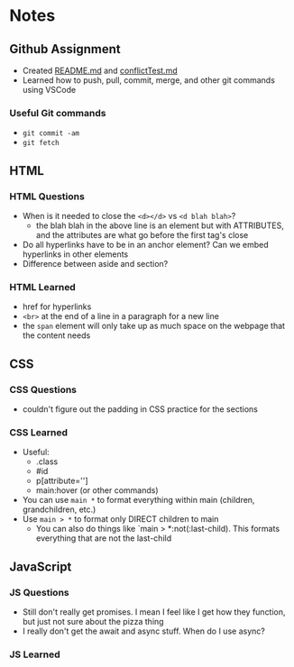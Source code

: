 # Notes
## Github Assignment
- Created [README.md](./README.md) and [conflictTest.md](./conflictTest.md)
- Learned how to push, pull, commit, merge, and other git commands using VSCode

### Useful Git commands
- `git commit -am`
- `git fetch`

## HTML
### HTML Questions
- When is it needed to close the `<d></d>` vs `<d blah blah>`?
   - the blah blah in the above line is an element but with ATTRIBUTES, and the attributes are what go before the first tag's close
- Do all hyperlinks have to be in an anchor element? Can we embed hyperlinks in other elements
- Difference between aside and section?

### HTML Learned
- href for hyperlinks
- `<br>` at the end of a line in a paragraph for a new line
- the `span` element will only take up as much space on the webpage that the content needs

## CSS
### CSS Questions
- couldn't figure out the padding in CSS practice for the sections

### CSS Learned
- Useful:
  - .class
  - #id
  - p[attribute='']
  - main:hover (or other commands)
- You can use `main *` to format everything within main (children, grandchildren, etc.)
- Use `main > *` to format only DIRECT children to main
  - You can also do things like `main > *:not(:last-child). This formats everything that are not the last-child

## JavaScript
### JS Questions
- Still don't really get promises. I mean I feel like I get how they function, but just not sure about the pizza thing
- I really don't get the await and async stuff. When do I use async? 

### JS Learned